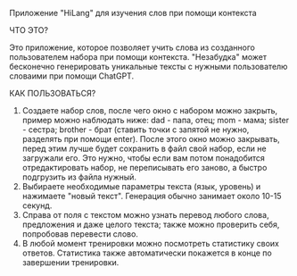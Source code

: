 Приложение "HiLang" для изучения слов при помощи контекста

ЧТО ЭТО?

Это приложение, которое позволяет учить слова из созданного пользователем набора при помощи контекста.
"Незабудка" может бесконечно генерировать уникальные тексты с нужными пользователю словаими при помощи ChatGPT.

КАК ПОЛЬЗОВАТЬСЯ?

1. Создаете набор слов, после чего окно с набором можно закрыть, пример можно наблюдать ниже:
  dad - папа, отец;
  mom - мама;
  sister - сестра;
  brother - брат (ставить точки с запятой не нужно, разделять при помощи enter).
После этого окно можно закрывать, перед этим лучше будет сохранить в файл свой набор, если не загружали его.
Это нужно, чтобы если вам потом понадобится отредактировать набор, не переписывать его заново, а быстро подгрузить из файла нужный.
3. Выбираете необходимые параметры текста (язык, уровень) и нажимаете "новый текст". Генерация обычно занимает около 10-15 секунд.
4. Справа от поля с текстом можно узнать перевод любого слова, предложения и даже целого текста; также можно проверить себя, попробовав перевести слово.
5. В любой момент тренировки можно посмотреть статистику своих ответов. Статистика также автоматически покажется в конце по завершении тренировки.
